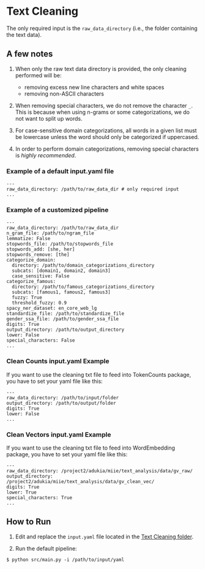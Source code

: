 # Text Cleaning

The only required input is the `raw_data_directory` (i.e., the folder containing the text data).

## A few notes
1. When only the raw text data directory is provided, the only cleaning performed will be: 
    - removing excess new line characters and white spaces 
    - removing non-ASCII characters
    
2. When removing special characters, we do not remove the character `_`. This is because when using n-grams or some categorizations, we do not want to split up words.

3. For case-sensitive domain categorizations, all words in a given list must be lowercase unless the word should only be categorized if uppercased. 

4. In order to perform domain categorizations, removing special characters is *highly recommended*.


### Example of a default input.yaml file

```
---
raw_data_directory: /path/to/raw_data_dir # only required input
...
```


### Example of a customized pipeline

```
---
raw_data_directory: /path/to/raw_data_dir
n_gram_file: /path/to/ngram_file
lemmatize: False
stopwords_file: /path/to/stopwords_file
stopwords_add: [she, her]
stopwords_remove: [the]
categorize_domain:
  directory: /path/to/domain_categorizations_directory
  subcats: [domain1, domain2, domain3]
  case_sensitive: False
categorize_famous:
  directory: /path/to/famous_categorizations_directory
  subcats: [famous1, famous2, famous3]
  fuzzy: True
  threshold_fuzzy: 0.9
spacy_ner_dataset: en_core_web_lg
standardize_file: /path/to/standardize_file
gender_ssa_file: /path/to/gender_ssa_file
digits: True
output_directory: /path/to/output_directory
lower: False
special_characters: False
...
```

### Clean Counts input.yaml Example
If you want to use the cleaning txt file to feed into TokenCounts package, you have to set your yaml file like this: 


```
---
raw_data_directory: /path/to/input/folder 
output_directory: /path/to/output/folder 
digits: True
lower: False
...
```

### Clean Vectors input.yaml Example
If you want to use the cleaning txt file to feed into WordEmbedding package, you have to set your yaml file like this: 


```
---
raw_data_directory: /project2/adukia/miie/text_analysis/data/gv_raw/
output_directory: /project2/adukia/miie/text_analysis/data/gv_clean_vec/
digits: True
lower: True
special_characters: True
...
```


## How to Run

1. Edit and replace the `input.yaml` file located in the [Text Cleaning folder](https://github.com/miielab/miienlp/tree/main/miienlp/text_cleaning/src). 

2. Run the default pipeline:
```
$ python src/main.py -i /path/to/input/yaml
```
